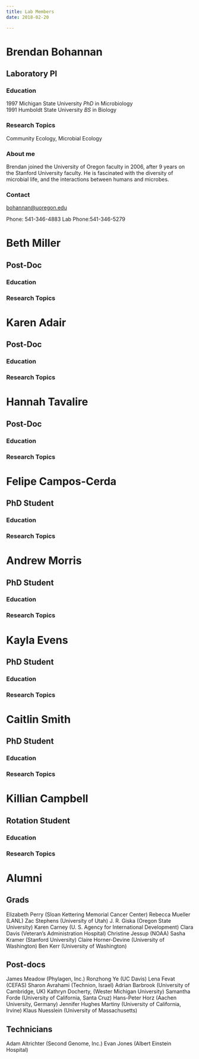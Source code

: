 ```yaml
---
title: Lab Members
date: 2018-02-20

---
```


# Brendan Bohannan
## Laboratory PI

### Education
1997 Michigan State University _PhD_ in Microbiology  
1991 Humboldt State University _BS_ in Biology

### Research Topics
Community Ecology, Microbial Ecology

### About me
Brendan joined the University of Oregon faculty in 2006, after 9 years on the Stanford University faculty. He is fascinated with the diversity of microbial life, and the interactions between humans and microbes.

### Contact
bohannan@uoregon.edu

Phone: 541-346-4883
Lab Phone:541-346-5279


# Beth Miller
## Post-Doc

### Education

### Research Topics

# Karen Adair
## Post-Doc

### Education

### Research Topics


# Hannah Tavalire
## Post-Doc

### Education

### Research Topics

# Felipe Campos-Cerda
## PhD Student

### Education

### Research Topics

# Andrew Morris
## PhD Student

### Education

### Research Topics

# Kayla Evens
## PhD Student

### Education

### Research Topics

# Caitlin Smith
## PhD Student

### Education

### Research Topics


# Killian Campbell
## Rotation Student

### Education

### Research Topics


# Alumni
## Grads

Elizabeth Perry (Sloan Kettering Memorial Cancer Center)
Rebecca Mueller (LANL)
Zac Stephens (University of Utah)
J. R. Giska (Oregon State University)
Karen Carney (U. S. Agency for International Development)
Clara Davis (Veteran’s Administration Hospital)
Christine Jessup (NOAA)
Sasha Kramer (Stanford University)
Claire Horner-Devine (University of Washington)
Ben Kerr (University of Washington)

## Post-docs
James Meadow (Phylagen, Inc.)
Ronzhong Ye (UC Davis)
Lena Fevat (CEFAS)
Sharon Avrahami (Technion, Israel)
Adrian Barbrook (University of Cambridge, UK)
Kathryn Docherty, (Wester Michigan University)
Samantha Forde (University of California, Santa Cruz)
Hans-Peter Horz (Aachen University, Germany)
Jennifer Hughes Martiny (University of California, Irvine)
Klaus Nuesslein (University of Massachusetts)

## Technicians

Adam Altrichter (Second Genome, Inc.)
Evan Jones (Albert Einstein Hospital)